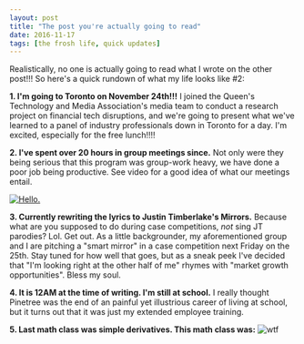 ```yaml
---
layout: post
title: "The post you're actually going to read"
date: 2016-11-17
tags: [the frosh life, quick updates]
---
```

Realistically, no one is actually going to read what I wrote on the other post!!! So here's a quick rundown of what my life looks like #2:

**1. I'm going to Toronto on November 24th!!!** I joined the Queen's Technology and Media Association's media team to conduct a research project on financial tech disruptions, and we're going to present what we've learned to a panel of industry professionals down in Toronto for a day. I'm excited, especially for the free lunch!!!!

**2. I've spent over 20 hours in group meetings since.** Not only were they being serious that this program was group-work heavy, we have done a poor job being productive. See video for a good idea of what our meetings entail.

[![Hello.](https://i.ytimg.com/vi/QbgGIy3kKiM/maxresdefault.jpg)](https://www.youtube.com/watch?v=Uef0Qr56mKo "WARNING: DO NOT CLICK IF YOU VALUE POP MUSIC.")

**3. Currently rewriting the lyrics to Justin Timberlake's Mirrors.** Because what are you supposed to do during case competitions, *not* sing JT parodies? Lol. Get out. As a little backgrounder, my aforementioned group and I are pitching a "smart mirror" in a case competition next Friday on the 25th. Stay tuned for how well that goes, but as a sneak peek I've decided that "I'm looking right at the other half of me" rhymes with "market growth opportunities". Bless my soul.

**4. It is 12AM at the time of writing. I'm still at school.** I really thought Pinetree was the end of an painful yet illustrious career of living at school, but it turns out that it was just my extended employee training.

**5. Last math class was simple derivatives. This math class was:**
![wtf](https://thumb7.shutterstock.com/display_pic_with_logo/1390159/222651601/stock-photo-sweet-little-school-girl-pulling-her-blonde-hair-in-stress-getting-crazy-with-maths-calculation-222651601.jpg "I don't have any hair left")
